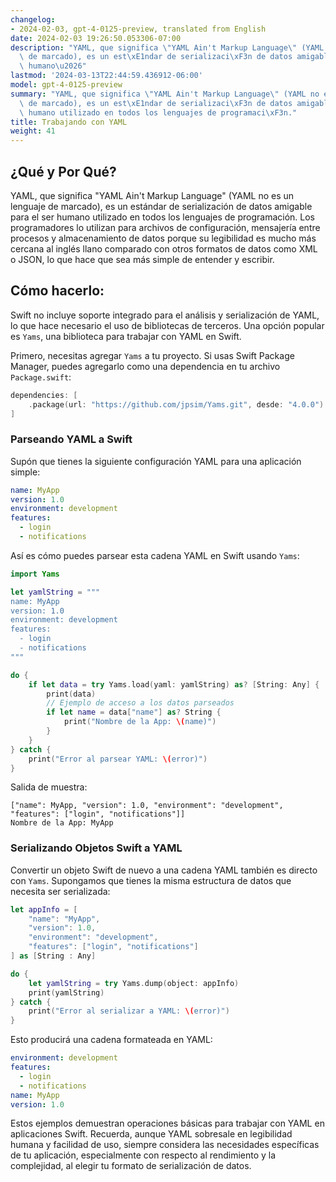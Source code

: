 ```yaml
---
changelog:
- 2024-02-03, gpt-4-0125-preview, translated from English
date: 2024-02-03 19:26:50.053306-07:00
description: "YAML, que significa \"YAML Ain't Markup Language\" (YAML no es un lenguaje\
  \ de marcado), es un est\xE1ndar de serializaci\xF3n de datos amigable para el ser\
  \ humano\u2026"
lastmod: '2024-03-13T22:44:59.436912-06:00'
model: gpt-4-0125-preview
summary: "YAML, que significa \"YAML Ain't Markup Language\" (YAML no es un lenguaje\
  \ de marcado), es un est\xE1ndar de serializaci\xF3n de datos amigable para el ser\
  \ humano utilizado en todos los lenguajes de programaci\xF3n."
title: Trabajando con YAML
weight: 41
---
```


## ¿Qué y Por Qué?
YAML, que significa "YAML Ain't Markup Language" (YAML no es un lenguaje de marcado), es un estándar de serialización de datos amigable para el ser humano utilizado en todos los lenguajes de programación. Los programadores lo utilizan para archivos de configuración, mensajería entre procesos y almacenamiento de datos porque su legibilidad es mucho más cercana al inglés llano comparado con otros formatos de datos como XML o JSON, lo que hace que sea más simple de entender y escribir.

## Cómo hacerlo:
Swift no incluye soporte integrado para el análisis y serialización de YAML, lo que hace necesario el uso de bibliotecas de terceros. Una opción popular es `Yams`, una biblioteca para trabajar con YAML en Swift.

Primero, necesitas agregar `Yams` a tu proyecto. Si usas Swift Package Manager, puedes agregarlo como una dependencia en tu archivo `Package.swift`:

```swift
dependencies: [
    .package(url: "https://github.com/jpsim/Yams.git", desde: "4.0.0")
]
```

### Parseando YAML a Swift
Supón que tienes la siguiente configuración YAML para una aplicación simple:

```yaml
name: MyApp
version: 1.0
environment: development
features:
  - login
  - notifications
```

Así es cómo puedes parsear esta cadena YAML en Swift usando `Yams`:

```swift
import Yams

let yamlString = """
name: MyApp
version: 1.0
environment: development
features:
  - login
  - notifications
"""

do {
    if let data = try Yams.load(yaml: yamlString) as? [String: Any] {
        print(data)
        // Ejemplo de acceso a los datos parseados
        if let name = data["name"] as? String {
            print("Nombre de la App: \(name)")
        }
    }
} catch {
    print("Error al parsear YAML: \(error)")
}
```

Salida de muestra:

```
["name": MyApp, "version": 1.0, "environment": "development", "features": ["login", "notifications"]]
Nombre de la App: MyApp
```

### Serializando Objetos Swift a YAML
Convertir un objeto Swift de nuevo a una cadena YAML también es directo con `Yams`. Supongamos que tienes la misma estructura de datos que necesita ser serializada:

```swift
let appInfo = [
    "name": "MyApp",
    "version": 1.0,
    "environment": "development",
    "features": ["login", "notifications"]
] as [String : Any]

do {
    let yamlString = try Yams.dump(object: appInfo)
    print(yamlString)
} catch {
    print("Error al serializar a YAML: \(error)")
}
```

Esto producirá una cadena formateada en YAML:

```yaml
environment: development
features:
  - login
  - notifications
name: MyApp
version: 1.0
```

Estos ejemplos demuestran operaciones básicas para trabajar con YAML en aplicaciones Swift. Recuerda, aunque YAML sobresale en legibilidad humana y facilidad de uso, siempre considera las necesidades específicas de tu aplicación, especialmente con respecto al rendimiento y la complejidad, al elegir tu formato de serialización de datos.
